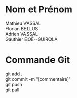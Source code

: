 # Nom et Prénom

Mathieu VASSAL \
Florian BELLUS \
Adrien VASSAL \
Gauthier BOË--GUIROLA

# Commande Git

git add . \
git commit -m "[commentaire]" \
git push \
git pull
